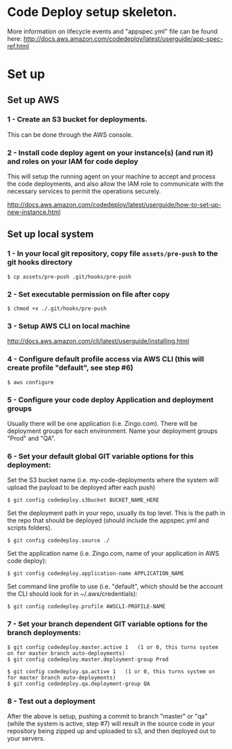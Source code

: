 # Code Deploy setup skeleton.

More information on lifecycle events and "appspec.yml" file can be found here:
<http://docs.aws.amazon.com/codedeploy/latest/userguide/app-spec-ref.html>

# Set up

## Set up AWS

### 1 - Create an S3 bucket for deployments.

This can be done through the AWS console.

### 2 - Install code deploy agent on your instance(s) (and run it) and roles on your IAM for code deploy

This will setup the running agent on your machine to accept and process the
code deployments, and also allow the IAM role to communicate with the necessary
services to permit the operations securely.

<http://docs.aws.amazon.com/codedeploy/latest/userguide/how-to-set-up-new-instance.html>

## Set up local system

### 1 - In your local git repository, copy file `assets/pre-push` to the git hooks directory

    $ cp assets/pre-push .git/hooks/pre-push

### 2 - Set executable permission on file after copy

    $ chmod +x ./.git/hooks/pre-push

### 3 - Setup AWS CLI on local machine

<http://docs.aws.amazon.com/cli/latest/userguide/installing.html>

### 4 - Configure default profile access via AWS CLI (this will create profile "default", see step #6)

    $ aws configure

### 5 - Configure your code deploy Application and deployment groups

Usually there will be one application (i.e. Zingo.com).   There will be
deployment groups for each environment.  Name your deployment groups "Prod" and
"QA".

### 6 - Set your default global GIT variable options for this deployment:

Set the S3 bucket name (i.e. my-code-deployments where the system will upload
the payload to be deployed after each push)

    $ git config codedeploy.s3bucket BUCKET_NAME_HERE

Set the deployment path in your repo, usually its top level.  This is the path
in the repo that should be deployed (should include the appspec.yml and scripts
folders).

    $ git config codedeploy.source ./

Set the application name (i.e. Zingo.com, name of your application in AWS code
deploy):

    $ git config codedeploy.application-name APPLICATION_NAME

Set command line profile to use (i.e. "default", which should be the account
the CLI should look for in ~/.aws/credentials):

    $ git config codedeploy.profile AWSCLI-PROFILE-NAME

### 7 - Set your branch dependent GIT variable options for the branch deployments:

    $ git config codedeploy.master.active 1   (1 or 0, this turns system on for master branch auto-deployments)
    $ git config codedeploy.master.deployment-group Prod

    $ git config codedeploy.qa.active 1   (1 or 0, this turns system on for master branch auto-deployments)
    $ git config codedeploy.qa.deployment-group QA

### 8 - Test out a deployment

After the above is setup, pushing a commit to branch "master" or "qa" (while
the system is active, step #7) will result in the source code in your
repository being zipped up and uploaded to s3, and then deployed out to your
servers.
